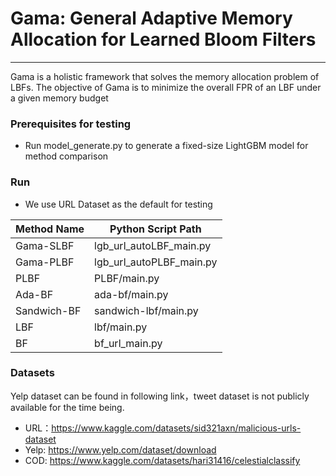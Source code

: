 # Gama: General Adaptive Memory Allocation for Learned Bloom Filters
***
Gama is a holistic framework that solves the memory allocation problem of LBFs. The objective of Gama is
to minimize the overall FPR of an LBF under a given memory
budget

### Prerequisites for testing
- Run model_generate.py to generate a fixed-size LightGBM model for method comparison

### Run
- We use URL Dataset as the default for testing

| Method Name       | Python Script Path  |
| ----------------- | ------------------------ |
| Gama-SLBF         |  lgb_url_autoLBF_main.py     |
| Gama-PLBF         |  lgb_url_autoPLBF_main.py    |
| PLBF              |  PLBF/main.py                |
| Ada-BF            |  ada-bf/main.py              |
| Sandwich-BF       |  sandwich-lbf/main.py        |
| LBF               |  lbf/main.py                 |
| BF                |  bf_url_main.py              |


### Datasets

Yelp dataset can be found in following link，tweet dataset is not publicly available for the time being.

- URL：https://www.kaggle.com/datasets/sid321axn/malicious-urls-dataset
- Yelp: https://www.yelp.com/dataset/download
- COD: https://www.kaggle.com/datasets/hari31416/celestialclassify


